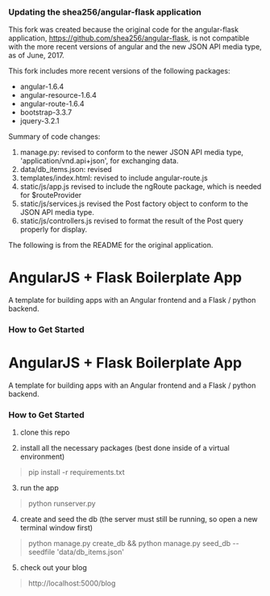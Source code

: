 ### Updating the shea256/angular-flask application
This fork was created because the original code for the angular-flask application, https://github.com/shea256/angular-flask, is not compatible with the more recent versions of angular and the new JSON API media type, as of June, 2017.

This fork includes more recent versions of the following packages:
+  angular-1.6.4
+  angular-resource-1.6.4
+  angular-route-1.6.4
+  bootstrap-3.3.7
+  jquery-3.2.1

Summary of code changes:
1. manage.py:
   revised to conform to the newer JSON API media type, 'application/vnd.api+json', for exchanging data.
2. data/db_items.json:
   revised
3. templates/index.html:
   revised to include angular-route.js
4. static/js/app.js
   revised to include the ngRoute package, which is needed for $routeProvider
5. static/js/services.js
   revised the Post factory object to conform to the JSON API media type.
6. static/js/controllers.js
   revised to format the result of the Post query properly for display.

The following is from the README for the original application.

# AngularJS + Flask Boilerplate App

A template for building apps with an Angular frontend and a Flask / python backend.

### How to Get Started


# AngularJS + Flask Boilerplate App

A template for building apps with an Angular frontend and a Flask / python backend.

### How to Get Started

1. clone this repo

2. install all the necessary packages (best done inside of a virtual environment)
> pip install -r requirements.txt

3. run the app
> python runserver.py

4. create and seed the db (the server must still be running, so open a new terminal window first)
> python manage.py create_db && python manage.py seed_db --seedfile 'data/db_items.json'

5. check out your blog
> http://localhost:5000/blog
